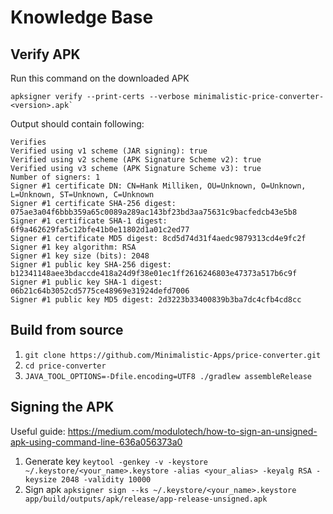 # Knowledge Base

## Verify APK

Run this command on the downloaded APK

```
apksigner verify --print-certs --verbose minimalistic-price-converter-<version>.apk`
```

Output should contain following:

```
Verifies
Verified using v1 scheme (JAR signing): true
Verified using v2 scheme (APK Signature Scheme v2): true
Verified using v3 scheme (APK Signature Scheme v3): true
Number of signers: 1
Signer #1 certificate DN: CN=Hank Milliken, OU=Unknown, O=Unknown, L=Unknown, ST=Unknown, C=Unknown
Signer #1 certificate SHA-256 digest: 075ae3a04f6bbb359a65c0089a289ac143bf23bd3aa75631c9bacfedcb43e5b8
Signer #1 certificate SHA-1 digest: 6f9a462629fa5c12bfe41b0e11802d1a01c2ed77
Signer #1 certificate MD5 digest: 8cd5d74d31f4aedc9879313cd4e9fc2f
Signer #1 key algorithm: RSA
Signer #1 key size (bits): 2048
Signer #1 public key SHA-256 digest: b12341148aee3bdaccde418a24d9f38e01ec1ff2616246803e47373a517b6c9f
Signer #1 public key SHA-1 digest: 06b21c64b3052cd5775ce48969e31924defd7006
Signer #1 public key MD5 digest: 2d3223b33400839b3ba7dc4cfb4cd8cc
```

## Build from source

1. `git clone https://github.com/Minimalistic-Apps/price-converter.git`
2. `cd price-converter`
3. `JAVA_TOOL_OPTIONS=-Dfile.encoding=UTF8 ./gradlew assembleRelease`

## Signing the APK

Useful
guide: https://medium.com/modulotech/how-to-sign-an-unsigned-apk-using-command-line-636a056373a0

1. Generate
   key `keytool -genkey -v -keystore ~/.keystore/<your_name>.keystore -alias <your_alias> -keyalg RSA -keysize 2048 -validity 10000`
2. Sign
   apk `apksigner sign --ks ~/.keystore/<your_name>.keystore app/build/outputs/apk/release/app-release-unsigned.apk`
